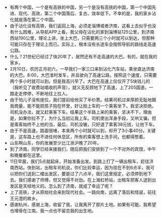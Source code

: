 - 有两个中国，一个是有高铁的中国，另一个是没有高铁的中国，第一个中国先进、现代、高效，第二个中国落后、复古、效率低下。不幸的是，我的家乡沾化就座落在第二个中国。
- 由于沾化没有高铁，我们返回上海，必须走淄博或者济南，这看上去似乎也没有什么困难，从导航APP上看，我父母在沾化的家到淄博站125公里，到济南西站190公里，理论上讲，坐上大巴，只需要两三个小时就可以到达，但那种可能只存在于理论上而已。实际上，根本没有长途车会按照导航的路线走高速公路。
- 什么？21世纪已经过了快20年了，居然还有不走高速的大巴。有的，就在我的家乡。
- 2月10日，农历正月初六，一早我们一家三口来到沾化汽车站，乘坐直达济南的大巴。8:00，大巴准时发车，并且驶向了高速公路，按照这个速度，只需要两个多小时就可以到。但是我高兴早了。大巴在高速上仅仅开了5块钱儿的（我听见了收费站唱收的声音），就义无反顾地下了高速，上了205国道。一路走走停停，不断地往上拉人。
- 由于怕儿子没有座位，我们提前给他买了半价票。结果司机过来厚颜无耻地跟我商量，能不能把孩子抱在怀里，好让刚上车的一个乘客坐下。我坚决拒绝。司机没办法，就又赶乘客下车。结果这个半路上来的乘客，坚决不下，理由是，如果你拉不了，为什么当初让我上车。司机使出浑身手段，又哄又骗，但是乘客始终不上他的当，最后，司机没辙，只好退了乘客38元钱，让他下车。
- 由于不是高速，路面很堵，本来两个小时就可以到，却开了3小事40分。关键是，这车路上也不进任何休息区，所有的乘客想上洗手间，也都得憋着。
- 山东啊山东，你的发展至少比江浙沪晚了20年。
- 到了济南，同学已经来接我们，随后把我们安排到了一个不对外的宾馆，中午和晚餐都在这里。
- 11日早晨，我们5点就起床，开始准备出发。到路上打了一辆出租车，赶往济南西站。快到站，出租车司机说，你们比较幸运，因为现在不到6点半，我可以把你们送到二楼出发区，要是过了六点半，我们这里规定，必须停到地下去。我们感谢了师傅，但又觉得不对劲。在上海虹桥站，出租车把客人送到出发区是天经地义的。怎么到了济南，就成了幸运了呢？
- 上了高铁，才从原始社会来到现代社会。一路向南，远离了落后和怪诞，前往王元澄的故乡。
- 感谢杭州，感谢上海，收留了我，让我离开了那片土地。如果有可能，我希望也埋骨在江南。我一点也不留恋我的出生地。
